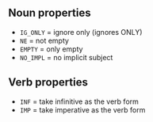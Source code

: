 Noun properties
----------

* `IG_ONLY` = ignore only (ignores ONLY)
* `NE` = not empty
* `EMPTY` = only empty
* `NO_IMPL` = no implicit subject

Verb properties
---------------

* `INF` = take infinitive as the verb form
* `IMP` = take imperative as the verb form
